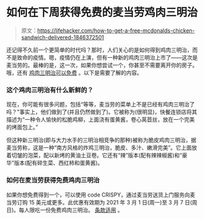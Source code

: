# 如何在下周获得免费的麦当劳鸡肉三明治

> 原文：<https://lifehacker.com/how-to-get-a-free-mcdonalds-chicken-sandwich-delivered-1846372501>

还记得不久前一个更简单的时代吗？那时，人们关心的是如何得到鸡肉三明治，而不是致命的疫情。嗯，疫情仍在上演，但有一种新的鸡肉三明治上市了——这次是麦当劳的。最棒的是，这一次，如果你想尝试一个，你甚至不需要离开你的房子。哦，还有 [鸡肉三明治可以免费](https://www.doordash.com/business/mcdonald-s-5579/?ignore_splash_experience=true&&utm_source=Google&utm_medium=SEMb&utm_campaign=CX_US_SE_SB_GO_ACQ_CUSXXX_6615180410_+BR_ACQ_RESTR_McDonaldsxxxx_EVG_CPAx_EXA_COUSA_EN_EN_X_DOOR_GO_SE_TXT_XXXXXXXXXX&utm_term=doordash%20mcdonalds&utm_content=81759802307&kclickid=_k_Cj0KCQiAj9iBBhCJARIsAE9qRtDF5rWahXrO8MBuvjtYLslCSY23SYR3nBUL3sziLVgA9ZSvMXrKFYUaAtO_EALw_wcB_k_&utm_adgroup_id=81759802307&utm_creative_id=386191767493&utm_keyword_id=kwd-488401132516&gclid=Cj0KCQiAj9iBBhCJARIsAE9qRtDF5rWahXrO8MBuvjtYLslCSY23SYR3nBUL3sziLVgA9ZSvMXrKFYUaAtO_EALw_wcB&gclsrc=aw.ds) 。以下是需要了解的内容。



### 这个鸡肉三明治有什么新鲜的？

现在，你可能有很多问题，包括“等等，麦当劳的菜单上不是已经有鸡肉三明治了吗？”事实上，他们做到了(并且仍然做到了)。它被称为(很明显)，快餐连锁店将其描述为“一种令人愉快的松脆鸡柳，上面浇有蛋黄酱，卷心莴苣丝，放在一个完美的烤面包上。”

但这种新三明治(即与大力水手的三明治相竞争的那种)被称为脆皮鸡肉三明治，据麦当劳称，这是一种“南方风格的炸鸡三明治，脆皮、多汁、嫩滑完美”。它上面放着切皱的泡菜，配以新烤的黄油土豆卷。它还有“辣”版本(配有辣辣椒酱)和“豪华”版本(配有碎生菜、西红柿和蛋黄酱)。

### **如何在麦当劳获得免费鸡肉三明治**

如果你想免费得到一个，可以使用 code CRISPY，通过麦当劳送货上门服务向麦当劳订购 15 美元或更多。此优惠有效期为 2021 年 3 月 1 日(周一)至 3 月 7 日(周日)。每人限吃一份免费鸡肉三明治。 [条款适用](http://drd.sh/qnAXuU) 。